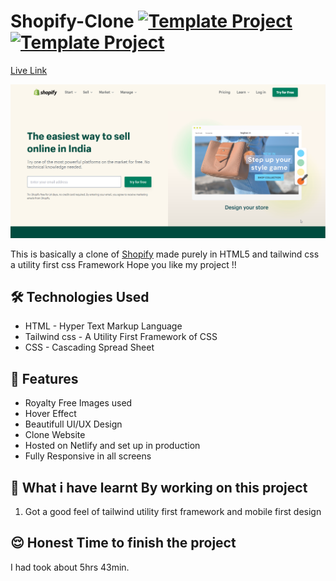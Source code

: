 # Shopify-Clone [![Template Project](https://img.shields.io/badge/Clone-Project-red)](http://www.gnu.org/licenses/agpl-3.0) [![Template Project](https://img.shields.io/badge/Technologies%20-HTML%2FTailwind-brightgreen)](http://www.gnu.org/licenses/agpl-3.0)

[Live Link](https://shopify-landingpage.netlify.app/)

![Thumbnail](./shopify-img.png)

This is basically a clone of [Shopify](https://shopify.com/) made purely in HTML5 and tailwind css a utility first css Framework
Hope you like my project !!

## 🛠 Technologies Used
  - HTML - Hyper Text Markup Language
  - Tailwind css - A Utility First Framework of CSS
  - CSS - Cascading Spread Sheet

## 📝 Features

- Royalty Free Images used
- Hover Effect
- Beautifull UI/UX Design
- Clone Website
- Hosted on Netlify and set up in production
- Fully Responsive in all screens

## 🤔 What i have learnt By working on this project
1. Got a good feel of tailwind utility first framework and mobile first design

## 😌 Honest Time to finish the project

I had took about 5hrs 43min.

